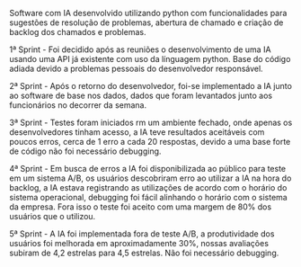 Software com IA desenvolvido utilizando python com funcionalidades para sugestões de resolução de problemas, abertura de chamado e criação de backlog dos chamados e problemas.

1ª Sprint - Foi decidido após as reuniões o desenvolvimento de uma IA usando uma API já existente com uso da línguagem python. Base do código adiada devido a problemas pessoais do desenvolvedor responsável.

2ª Sprint - Após o retorno do desenvolvedor, foi-se implementado a IA junto ao software de base nos dados, dados que foram levantados junto aos funcionários no decorrer da semana.

3ª Sprint - Testes foram iniciados rm um ambiente fechado, onde apenas os desenvolvedores tinham acesso, a IA teve resultados aceitáveis com poucos erros, cerca de 1 erro a cada 20 respostas, devido a uma base forte de código não foi necessário debugging.

4ª Sprint - Em busca de erros a IA foi disponibilizada ao público para teste em um sistema A/B, os usuários descobriram erro ao utilizar a IA na hora do backlog, a IA estava registrando as utilizações de acordo com o horário do sistema operacional, debugging foi fácil alinhando o horário com o sistema da empresa. Fora isso o teste foi aceito com uma margem de 80% dos usuários que o utilizou.

5ª Sprint - A IA foi implementada fora de teste A/B, a produtividade dos usuários foi melhorada em aproximadamente 30%, nossas avaliações subiram de 4,2 estrelas para 4,5 estrelas. Não foi necessário debugging.
